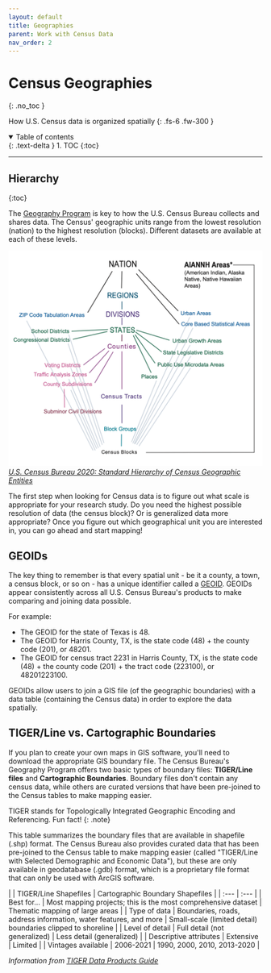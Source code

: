 ```yaml
---
layout: default
title: Geographies
parent: Work with Census Data
nav_order: 2
---
```


# Census Geographies
{: .no_toc }

How U.S. Census data is organized spatially
{: .fs-6 .fw-300 }

<details open markdown="block">
  <summary>
    Table of contents
  </summary>
  {: .text-delta }
1. TOC
{:toc}
</details>

---
## Hierarchy
{:toc}

The [Geography Program](https://www.census.gov/programs-surveys/geography.html) is key to how the U.S. Census Bureau collects and shares data. The Census' geographic units range from the lowest resolution (nation) to the highest resolution (blocks). Different datasets are available at each of these levels.

<img src='media/census-hierarchy.png' width='600' alt='Graphical representation of the geographical categories used by the U.S. Census Bureau. The largest entity is nation, at the top of the chart. Below this are regions, divisions, states, counties, census tracts, block groups, and census blocks. Additional sub-categories that are less common are on the sides of the graph and attached via lines to their main geographical category.'><br>
*[U.S. Census Bureau 2020: Standard Hierarchy of Census Geographic Entities](https://www.census.gov/programs-surveys/geography/guidance/hierarchy.html)*

The first step when looking for Census data is to figure out what scale is appropriate for your research study. Do you need the highest possible resolution of data (the census block)? Or is generalized data more appropriate? Once you figure out which geographical unit you are interested in, you can go ahead and start mapping!

## GEOIDs

The key thing to remember is that every spatial unit - be it a county, a town, a census block, or so on - has a unique identifier called a [GEOID](https://www.census.gov/programs-surveys/geography/guidance/geo-identifiers.html). GEOIDs appear consistently across all U.S. Census Bureau's products to make comparing and joining data possible.

For example:
* The GEOID for the state of Texas is 48.
* The GEOID for Harris County, TX, is the state code (48) + the county code (201), or 48201.
* The GEOID for census tract 2231 in Harris County, TX, is the state code (48) + the county code (201) + the tract code (223100), or 48201223100.

GEOIDs allow users to join a GIS file (of the geographic boundaries) with a data table (containing the Census data) in order to explore the data spatially.

## TIGER/Line vs. Cartographic Boundaries

If you plan to create your own maps in GIS software, you'll need to download the appropriate GIS boundary file. The Census Bureau's Geography Program offers two basic types of boundary files: **TIGER/Line files** and **Cartographic Boundaries**. Boundary files don't contain any census data, while others are curated versions that have been pre-joined to the Census tables to make mapping easier.

TIGER stands for Topologically Integrated Geographic Encoding and Referencing. Fun fact!
{: .note}

This table summarizes the boundary files that are available in shapefile (.shp) format. The Census Bureau also provides curated data that has been pre-joined to the Census table to make mapping easier (called "TIGER/Line with Selected Demographic and Economic Data"), but these are only available in geodatabase (.gdb) format, which is a proprietary file format that can only be used with ArcGIS software.

|  | TIGER/Line Shapefiles | Cartographic Boundary Shapefiles |
| :--- | :--- |
| Best for... | Most mapping projects; this is the most comprehensive dataset | Thematic mapping of large areas |
| Type of data | Boundaries, roads, address information, water features, and more | Small-scale (limited detail) boundaries clipped to shoreline |
| Level of detail | Full detail (not generalized) | Less detail (generalized) |
| Descriptive attributes | Extensive | Limited |
| Vintages available | 2006-2021 | 1990, 2000, 2010, 2013-2020 |

*Information from [TIGER Data Products Guide](https://www.census.gov/programs-surveys/geography/guidance/tiger-data-products-guide.html)*

